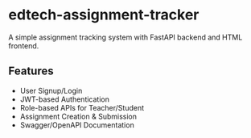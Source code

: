 # edtech-assignment-tracker

A simple assignment tracking system with FastAPI backend and HTML frontend.

## Features
- User Signup/Login
- JWT-based Authentication
- Role-based APIs for Teacher/Student
- Assignment Creation & Submission
- Swagger/OpenAPI Documentation
